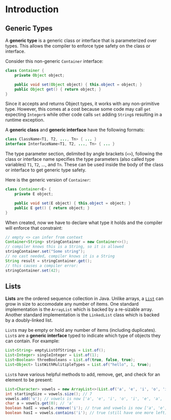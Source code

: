 # Introduction

## Generic Types

A **generic type** is a generic class or interface that is parameterized over types.
This allows the compiler to enforce type safety on the class or interface.

Consider this non-generic `Container` interface:

```java
class Container {
    private Object object;

    public void set(Object object) { this.object = object; }
    public Object get() { return object; }
}
```

Since it accepts and returns Object types, it works with any non-primitive type.
However, this comes at a cost because some code may call `get` expecting `Integer`s while other code calls `set` adding `String`s resulting in a runtime exception.

A **generic class** and **generic interface** have the following formats:

```java
class ClassName<T1, T2, ..., Tn> { ... }
interface InterfaceName<T1, T2, ..., Tn> { ... }
```

The type parameter section, delimited by angle brackets (`<>`), following the class or interface name specifies the type parameters (also called type variables) `T1`, `T2`, ..., and `Tn`.
These can be used inside the body of the class or interface to get generic type safety.

Here is the generic version of `Container`:

```java
class Container<E> {
    private E object;

    public void set(E object) { this.object = object; }
    public E get() { return object; }
}
```

When created, now we have to declare what type it holds and the compiler will enforce that constraint:

```java
// empty <> can infer from context
Container<String> stringContainer = new Container<>();
// compiler knows this is a String, so it is allowed
stringContainer.set("Some string");
// no cast needed, compiler knows it is a String
String result = stringContainer.get();
// this causes a compiler error:
stringContainer.set(42);
```

## Lists

**Lists** are the ordered sequence collection in Java.
Unlike arrays, a [`List`](https://docs.oracle.com/en/java/javase/11/docs/api/java.base/java/util/List.html) can grow in size to accomodate any number of items.
One standard implementation is the `ArrayList` which is backed by a re-sizable array.
Another standard implementation is the `LinkedList` class which is backed by a doubly-linked list.

`List`s may be empty or hold any number of items (including duplicates).
`List`s are a **generic interface** typed to indicate which type of objects they can contain.
For example:

```java
List<String> emptyListOfStrings = List.of();
List<Integer> singleInteger = List.of(1);
List<Boolean> threeBooleans = List.of(true, false, true);
List<Object> listWithMulitipleTypes = List.of("hello", 1, true);
```

`List`s have various helpful methods to add, remove, get, and check for an element to be present:

```java
List<Character> vowels = new ArrayList<>(List.of('a', 'e', 'i', 'o', 'i', 'e', 'a'));
int startingSize = vowels.size(); // 7
vowels.add('u'); // vowels is now ['a', 'e', 'i', 'o', 'i', 'e', 'a', 'u']
char a = vowels.get(0); // 'a'
boolean hadI = vowels.remove('i'); // true and vowels is now ['a', 'e', 'o', 'i', 'e', 'a', 'u']
boolean hasI = vowels.contains('i'); // true (still have one more left)
```
